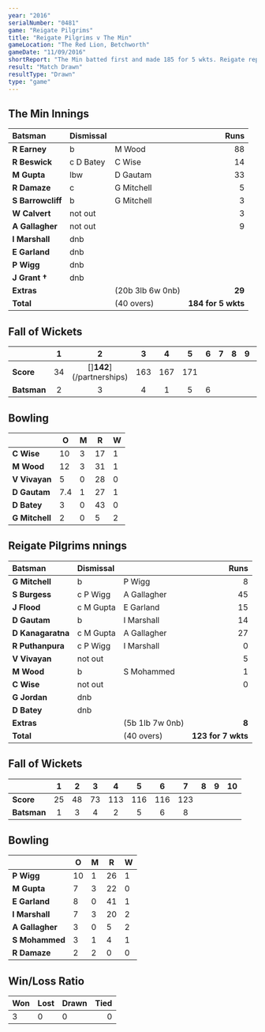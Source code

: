 ```yaml
---
year: "2016"
serialNumber: "0481" 
game: "Reigate Pilgrims"
title: "Reigate Pilgrims v The Min"
gameLocation: "The Red Lion, Betchworth"
gameDate: "11/09/2016"
shortReport: "The Min batted first and made 185 for 5 wkts. Reigate replied with 123 for 7 wkts when time ran out"
result: "Match Drawn"
resultType: "Drawn"
type: "game"
---
```


## The Min Innings

| Batsman | Dismissal | | Runs |
|:---|:---|---|---:|
| **R Earney** | b | M Wood | 88 | 
| **R Beswick** | c D Batey | C Wise | 14 | 
| **M Gupta** | lbw | D Gautam | 33 | 
| **R Damaze** | c | G Mitchell | 5 | 
| **S Barrowcliff** | b | G Mitchell | 3 |
| **W Calvert** | not out |  | 3 | 
| **A Gallagher** | not out |  | 9 | 
| **I Marshall** | dnb |  |  | 
| **E Garland** | dnb |  |  |
| **P Wigg** | dnb |  |  | 
| **J Grant &#8224;** | dnb |  |  | 
| **Extras** | | (20b 3lb 6w 0nb) | **29** | 
| **Total** | | (40 overs) | **184 for 5 wkts** | 

## Fall of Wickets

| | 1 | 2 | 3 | 4 | 5 | 6 | 7 | 8 | 9 | 10 |
|---|:---:|:---:|:---:|:---:|:---:|:---:|:---:|:---:|:---:|:---:|
| **Score** | 34 | []**142**](/partnerships) | 163 | 167 | 171 |  |  |  |  |  | 
| **Batsman** | 2 | 3 | 4 | 1 | 5 | 6 |  |  |  |  | 

## Bowling

| | O | M | R | W |
|---|---|---|---|---|
| **C Wise** | 10 | 3 | 17 | 1 | 
| **M Wood** | 12 | 3 | 31 | 1 | 
| **V Vivayan** | 5 | 0 | 28 | 0 | 
| **D Gautam** | 7.4 | 1 | 27 | 1 | 
| **D Batey** | 3 | 0 | 43 | 0 |
| **G Mitchell** | 2 | 0 | 5 | 2 |

## Reigate Pilgrims nnings

| Batsman | Dismissal | | Runs |
|:---|:---|---|---:|
| **G Mitchell** | b | P Wigg | 8 | 
| **S Burgess** | c P Wigg | A Gallagher | 45 | 
| **J Flood** | c M Gupta | E Garland | 15 | 
| **D Gautam** | b | I Marshall | 14 | 
| **D Kanagaratna** | c M Gupta | A Gallagher | 27 | 
| **R Puthanpura** | c P Wigg | I Marshall | 0 | 
| **V Vivayan** | not out |  | 5 | 
| **M Wood** | b | S Mohammed | 1 | 
| **C Wise** | not out |  | 0 | 
| **G Jordan** | dnb |  |  |
| **D Batey** | dnb |  |  |
| **Extras** | | (5b 1lb 7w 0nb) | **8** | 
| **Total** | | (40 overs) | **123 for 7 wkts** | 

## Fall of Wickets

| | 1 | 2 | 3 | 4 | 5 | 6 | 7 | 8 | 9 | 10 |
|---|:---:|:---:|:---:|:---:|:---:|:---:|:---:|:---:|:---:|:---:|
| **Score** | 25 | 48 | 73 | 113 | 116 | 116 | 123 |  |  |  |
| **Batsman** | 1 | 3 | 4 | 2 | 5 | 6 | 8 |  |  |  |

## Bowling

| | O | M | R | W |
|---|---|---|---|---|
| **P Wigg** | 10 | 1 | 26 | 1 | 
| **M Gupta** | 7 | 3 | 22 | 0 | 
| **E Garland** | 8 | 0 | 41 | 1 | 
| **I Marshall** | 7 | 3 | 20 | 2 |
| **A Gallagher** | 3 | 0 | 5 | 2 | 
| **S Mohammed** | 3 | 1 | 4 | 1 |
| **R Damaze** | 2 | 2 | 0 | 0 | 


## Win/Loss Ratio

| Won | Lost | Drawn | Tied |
|:---|:---|:---|---:|
| 3 | 0 | 0 | 0 |